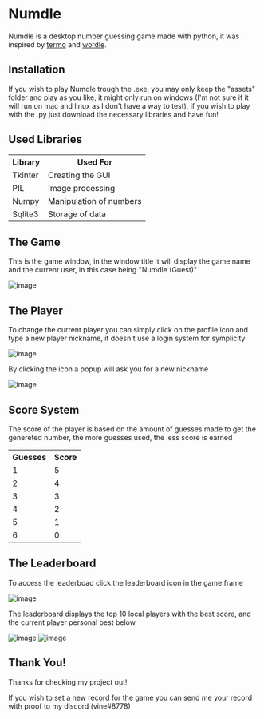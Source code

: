 <h1>Numdle</h1>

Numdle is a desktop number guessing game made with python, it was inspired by <a href="https://term.ooo" target="_blank" title="Check Termo Out">termo</a> and <a href="https://www.nytimes.com/games/wordle/index.html" target="_blank" title="Check Wordle Out">wordle</a>.

<h2>Installation</h2>

If you wish to play Numdle trough the .exe, you may only keep the "assets" folder and play as you like, it might only run on windows (I'm not sure if it will run on mac and linux as I don't have a way to test), if you wish to play with the .py just download the necessary libraries and have fun!

<h2>Used Libraries</h2>

<table>
  <tr>
    <th>Library</th>
    <th>Used For</th>
  </tr>
  <tr>
    <td>Tkinter</td>
    <td>Creating the GUI</td>
  </tr>
  <tr>
    <td>PIL</td>
    <td>Image processing</td>
  </tr>
  <tr>
    <td>Numpy</td>
    <td>Manipulation of numbers</td>
  </tr>
  <tr>
    <td>Sqlite3</td>
    <td>Storage of data</td>
  </tr>
</table>

<h2>The Game</h2>

This is the game window, in the window title it will display the game name and the current user, in this case being "Numdle (Guest)"

![image](https://github.com/2viny/Numdle/assets/117782568/da73ed23-4ee7-4303-954f-6599f0c16c3f)

<h2>The Player</h2>

To change the current player you can simply click on the profile icon and type a new player nickname, it doesn't use a login system for symplicity

![image](https://github.com/2viny/Numdle/assets/117782568/e1310417-1b21-4adf-b8c0-e65442c26892)

By clicking the icon a popup will ask you for a new nickname

![image](https://github.com/2viny/Numdle/assets/117782568/9604d283-5505-4e92-b478-8dde2b4c72d8)

<h2>Score System</h2>

The score of the player is based on the amount of guesses made to get the genereted number, the more guesses used, the less score is earned

<table>
  <tr>
    <th>Guesses</th>
    <th>Score</th>
  </tr>
  <tr>
    <td>1</td>
    <td>5</td>
  </tr>
  <tr>
    <td>2</td>
    <td>4</td>
  </tr>
  <tr>
    <td>3</td>
    <td>3</td>
  </tr>
  <tr>
    <td>4</td>
    <td>2</td>
  </tr>
  <tr>
    <td>5</td>
    <td>1</td>
  </tr>
  <tr>
    <td>6</td>
    <td>0</td>
  </tr>
</table>

<h2>The Leaderboard</h2>

To access the leaderboad click the leaderboard icon in the game frame

![image](https://github.com/2viny/Numdle/assets/117782568/4b2139da-854a-41b2-a69f-6d3f00944ab1)

The leaderboard displays the top 10 local players with the best score, and the current player personal best below

![image](https://github.com/2viny/Numdle/assets/117782568/14a3d5a7-d4bf-47d8-9771-b1592cb3d27a) ![image](https://github.com/2viny/Numdle/assets/117782568/c715672e-88ef-4d38-952f-8c45287abfdf)

<h2>Thank You!</h2>

Thanks for checking my project out!

If you wish to set a new record for the game you can send me your record with proof to my discord (vine#8778)
